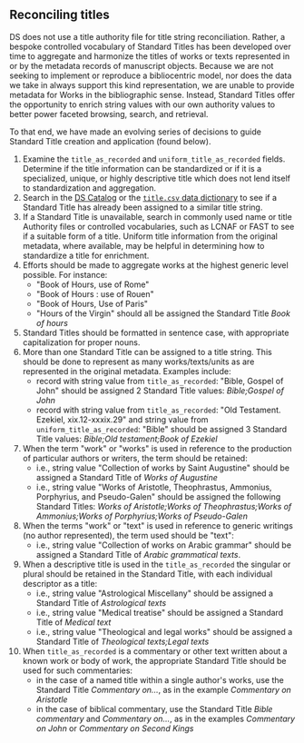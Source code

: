 ## Reconciling titles

DS does not use a title authority file for title string reconciliation. Rather, a bespoke controlled vocabulary of Standard Titles has been developed over time to aggregate and harmonize the titles of works or texts represented in or by the metadata records of manuscript objects. Because we are not seeking to implement or reproduce a bibliocentric model, nor does the data we take in always support this kind representation, we are unable to provide metadata for Works in the bibliographic sense. Instead, Standard Titles offer the opportunity to enrich string values with our own authority values to better power faceted browsing, search, and retrieval.

To that end, we have made an evolving series of decisions to guide Standard Title creation and application (found below).

1. Examine the `title_as_recorded` and `uniform_title_as_recorded` fields. Determine if the title information can be standardized or if it is a specialized, unique, or highly descriptive title which does not lend itself to standardization and aggregation.
2. Search in the [DS Catalog](https://catalog.digital-scriptorium.org/) or the [`title.csv` data dictionary](https://github.com/DigitalScriptorium/ds-data/blob/main/terms/reconciled/titles.csv) to see if a Standard Title has already been assigned to a similar title string.
3. If a Standard Title is unavailable, search in commonly used name or title Authority files or controlled vocabularies, such as LCNAF or FAST to see if a suitable form of a title. Uniform title information from the original metadata, where available, may be helpful in determining how to standardize a title for enrichment.
4. Efforts should be made to aggregate works at the highest generic level possible. For instance:
    - "Book of Hours, use of Rome"
    - "Book of Hours : use of Rouen"
    - "Book of Hours, Use of Paris"
    - "Hours of the Virgin"
should all be assigned the Standard Title _Book of hours_
5. Standard Titles should be formatted in sentence case, with appropriate capitalization for proper nouns.
6. More than one Standard Title can be assigned to a title string. This should be done to represent as many works/texts/units as are represented in the original metadata. Examples include:
    - record with string value from `title_as_recorded`: "Bible, Gospel of John" should be assigned 2 Standard Title values: _Bible;Gospel of John_
    - record with string value from `title_as_recorded`: "Old Testament. Ezekiel, xix.12-xxxix.29" and string value from `uniform_title_as_recorded`: "Bible" should be assigned 3 Standard Title values: _Bible;Old testament;Book of Ezekiel_
7. When the term "work" or "works" is used in reference to the production of particular authors or writers, the term should be retained:
    - i.e., string value "Collection of works by Saint Augustine" should be assigned a Standard Title of _Works of Augustine_
    - i.e., string value "Works of Aristotle, Theophrastus, Ammonius, Porphyrius, and Pseudo-Galen" should be assigned the following Standard Titles: _Works of Aristotle;Works of Theophrastus;Works of Ammonius;Works of Porphyrius;Works of Pseudo-Galen_
8. When the terms "work" or "text" is used in reference to generic writings (no author represented), the term used should be "text":
    - i.e., string value "Collection of works on Arabic grammar" should be assigned a Standard Title of _Arabic grammatical texts_.
9. When a descriptive title is used in the `title_as_recorded` the singular or plural should be retained in the Standard Title, with each individual descriptor as a title:
    - i.e., string value "Astrological Miscellany" should be assigned a Standard Title of _Astrological texts_
    - i.e., string value "Medical treatise" should be assigned a Standard Title of _Medical text_
    - i.e., string value "Theological and legal works" should be assigned a Standard Title of _Theological texts;Legal texts_
10. When `title_as_recorded` is a commentary or other text written about a known work or body of work, the appropriate Standard Title should be used for such commentaries:
    - in the case of a named title within a single author's works, use the Standard Title _Commentary on..._, as in the example _Commentary on Aristotle_
    - in the case of biblical commentary, use the Standard Title _Bible commentary_ and _Commentary on..._, as in the examples _Commentary on John_ or _Commentary on Second Kings_



